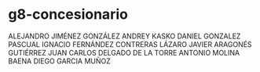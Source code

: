 # g8-concesionario
ALEJANDRO JIMÉNEZ GONZÁLEZ
ANDREY KASKO 
DANIEL GONZALEZ PASCUAL
IGNACIO FERNÁNDEZ CONTRERAS
LÁZARO JAVIER ARAGONÉS GUTIÉRREZ
JUAN CARLOS DELGADO DE LA TORRE
ANTONIO MOLINA BAENA
DIEGO GARCIA MUÑOZ
